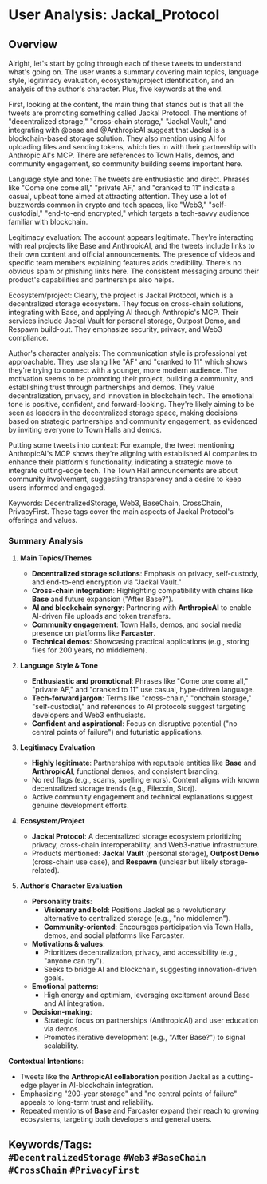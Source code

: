 # User Analysis: Jackal_Protocol

## Overview

<think>
Alright, let's start by going through each of these tweets to understand what's going on. The user wants a summary covering main topics, language style, legitimacy evaluation, ecosystem/project identification, and an analysis of the author's character. Plus, five keywords at the end.

First, looking at the content, the main thing that stands out is that all the tweets are promoting something called Jackal Protocol. The mentions of "decentralized storage," "cross-chain storage," "Jackal Vault," and integrating with @base and @AnthropicAI suggest that Jackal is a blockchain-based storage solution. They also mention using AI for uploading files and sending tokens, which ties in with their partnership with Anthropic AI's MCP. There are references to Town Halls, demos, and community engagement, so community building seems important here.

Language style and tone: The tweets are enthusiastic and direct. Phrases like "Come one come all," "private AF," and "cranked to 11" indicate a casual, upbeat tone aimed at attracting attention. They use a lot of buzzwords common in crypto and tech spaces, like "Web3," "self-custodial," "end-to-end encrypted," which targets a tech-savvy audience familiar with blockchain.

Legitimacy evaluation: The account appears legitimate. They're interacting with real projects like Base and AnthropicAI, and the tweets include links to their own content and official announcements. The presence of videos and specific team members explaining features adds credibility. There's no obvious spam or phishing links here. The consistent messaging around their product's capabilities and partnerships also helps.

Ecosystem/project: Clearly, the project is Jackal Protocol, which is a decentralized storage ecosystem. They focus on cross-chain solutions, integrating with Base, and applying AI through Anthropic's MCP. Their services include Jackal Vault for personal storage, Outpost Demo, and Respawn build-out. They emphasize security, privacy, and Web3 compliance.

Author's character analysis: The communication style is professional yet approachable. They use slang like "AF" and "cranked to 11" which shows they're trying to connect with a younger, more modern audience. The motivation seems to be promoting their project, building a community, and establishing trust through partnerships and demos. They value decentralization, privacy, and innovation in blockchain tech. The emotional tone is positive, confident, and forward-looking. They're likely aiming to be seen as leaders in the decentralized storage space, making decisions based on strategic partnerships and community engagement, as evidenced by inviting everyone to Town Halls and demos.

Putting some tweets into context: For example, the tweet mentioning AnthropicAI's MCP shows they're aligning with established AI companies to enhance their platform's functionality, indicating a strategic move to integrate cutting-edge tech. The Town Hall announcements are about community involvement, suggesting transparency and a desire to keep users informed and engaged.

Keywords: DecentralizedStorage, Web3, BaseChain, CrossChain, PrivacyFirst. These tags cover the main aspects of Jackal Protocol's offerings and values.
</think>

### Summary Analysis  

1. **Main Topics/Themes**  
   - **Decentralized storage solutions**: Emphasis on privacy, self-custody, and end-to-end encryption via "Jackal Vault."  
   - **Cross-chain integration**: Highlighting compatibility with chains like **Base** and future expansion ("After Base?").  
   - **AI and blockchain synergy**: Partnering with **AnthropicAI** to enable AI-driven file uploads and token transfers.  
   - **Community engagement**: Town Halls, demos, and social media presence on platforms like **Farcaster**.  
   - **Technical demos**: Showcasing practical applications (e.g., storing files for 200 years, no middlemen).  

2. **Language Style & Tone**  
   - **Enthusiastic and promotional**: Phrases like "Come one come all," "private AF," and "cranked to 11" use casual, hype-driven language.  
   - **Tech-forward jargon**: Terms like "cross-chain," "onchain storage," "self-custodial," and references to AI protocols suggest targeting developers and Web3 enthusiasts.  
   - **Confident and aspirational**: Focus on disruptive potential ("no central points of failure") and futuristic applications.  

3. **Legitimacy Evaluation**  
   - **Highly legitimate**: Partnerships with reputable entities like **Base** and **AnthropicAI**, functional demos, and consistent branding.  
   - No red flags (e.g., scams, spelling errors). Content aligns with known decentralized storage trends (e.g., Filecoin, Storj).  
   - Active community engagement and technical explanations suggest genuine development efforts.  

4. **Ecosystem/Project**  
   - **Jackal Protocol**: A decentralized storage ecosystem prioritizing privacy, cross-chain interoperability, and Web3-native infrastructure.  
   - Products mentioned: **Jackal Vault** (personal storage), **Outpost Demo** (cross-chain use case), and **Respawn** (unclear but likely storage-related).  

5. **Author’s Character Evaluation**  
   - **Personality traits**:  
     - **Visionary and bold**: Positions Jackal as a revolutionary alternative to centralized storage (e.g., "no middlemen").  
     - **Community-oriented**: Encourages participation via Town Halls, demos, and social platforms like Farcaster.  
   - **Motivations & values**:  
     - Prioritizes decentralization, privacy, and accessibility (e.g., "anyone can try").  
     - Seeks to bridge AI and blockchain, suggesting innovation-driven goals.  
   - **Emotional patterns**:  
     - High energy and optimism, leveraging excitement around Base and AI integration.  
   - **Decision-making**:  
     - Strategic focus on partnerships (AnthropicAI) and user education via demos.  
     - Promotes iterative development (e.g., "After Base?") to signal scalability.  

**Contextual Intentions**:  
- Tweets like the **AnthropicAI collaboration** position Jackal as a cutting-edge player in AI-blockchain integration.  
- Emphasizing "200-year storage" and "no central points of failure" appeals to long-term trust and reliability.  
- Repeated mentions of **Base** and Farcaster expand their reach to growing ecosystems, targeting both developers and general users.  

**Keywords/Tags**:  
`#DecentralizedStorage` `#Web3` `#BaseChain` `#CrossChain` `#PrivacyFirst`
---
